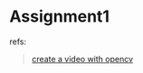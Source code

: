 # Assignment1



refs:

>  [create a video with opencv](https://docs.opencv.org/3.4.3/d7/d9e/tutorial_video_write.html)